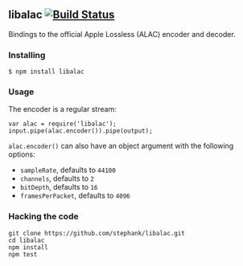 ## libalac [![Build Status](https://secure.travis-ci.org/stephank/node-libalac.png)](http://travis-ci.org/stephank/node-libalac)

Bindings to the official Apple Lossless (ALAC) encoder and decoder.

### Installing

    $ npm install libalac

### Usage

The encoder is a regular stream:

    var alac = require('libalac');
    input.pipe(alac.encoder()).pipe(output);

`alac.encoder()` can also have an object argument with the following options:

 - `sampleRate`, defaults to `44100`
 - `channels`, defaults to `2`
 - `bitDepth`, defaults to `16`
 - `framesPerPacket`, defaults to `4096`

### Hacking the code

    git clone https://github.com/stephank/libalac.git
    cd libalac
    npm install
    npm test
